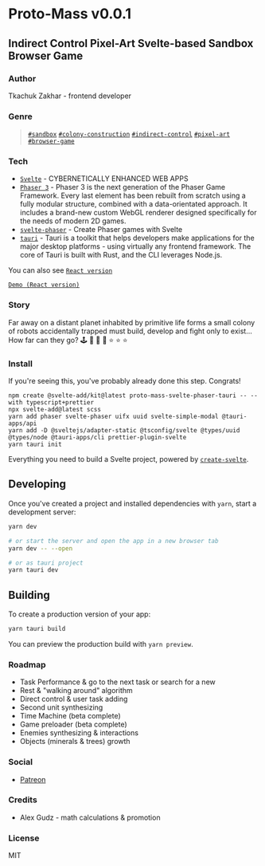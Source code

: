 # Proto-Mass v0.0.1

## Indirect Control Pixel-Art Svelte-based Sandbox Browser Game

### Author

Tkachuk Zakhar - frontend developer

### Genre

> [`#sandbox`](https://en.wikipedia.org/wiki/Sandbox_game) [`#colony-construction`](https://en.wikipedia.org/wiki/City-building_game)
> [`#indirect-control`](https://game-studies.fandom.com/wiki/Indirect_Control) [`#pixel-art`](https://en.wikipedia.org/wiki/Pixel_art) [`#browser-game`](https://en.wikipedia.org/wiki/Browser_game)

### Tech

-   [`Svelte`](https://svelte.dev/) - CYBERNETICALLY ENHANCED WEB APPS
-   [`Phaser 3`](https://phaser.io/phaser3) - Phaser 3 is the next generation of the Phaser Game Framework. Every last element has been rebuilt from scratch using a fully modular structure, combined with a data-orientated approach. It includes a brand-new custom WebGL renderer designed specifically for the needs of modern 2D games.
-   [`svelte-phaser`](https://svelte-phaser.com/) - Create Phaser games with Svelte
-   [`tauri`](https://tauri.studio/) - Tauri is a toolkit that helps developers make applications for the major desktop platforms - using virtually any frontend framework. The core of Tauri is built with Rust, and the CLI leverages Node.js.

You can also see [`React version`](https://github.com/imhul/proto-mass.git)

[`Demo (React version)`](https://github.com/imhul/proto-mass.git)

### Story

Far away on a distant planet inhabited by primitive life forms a small colony of robots accidentally trapped must build, develop and fight only to exist...
How far can they go? 🕹 🎲 🌌 🎰 ⭐ ⭐ ⭐

### Install

If you're seeing this, you've probably already done this step. Congrats!

```
npm create @svelte-add/kit@latest proto-mass-svelte-phaser-tauri -- --with typescript+prettier
npx svelte-add@latest scss
yarn add phaser svelte-phaser uifx uuid svelte-simple-modal @tauri-apps/api
yarn add -D @sveltejs/adapter-static @tsconfig/svelte @types/uuid @types/node @tauri-apps/cli prettier-plugin-svelte
yarn tauri init
```

Everything you need to build a Svelte project, powered by [`create-svelte`](https://github.com/sveltejs/kit/tree/main/packages/create-svelte).

## Developing

Once you've created a project and installed dependencies with `yarn`, start a development server:

```bash
yarn dev

# or start the server and open the app in a new browser tab
yarn dev -- --open

# or as tauri project
yarn tauri dev
```

## Building

To create a production version of your app:

```bash
yarn tauri build
```

You can preview the production build with `yarn preview`.

### Roadmap

-   Task Performance & go to the next task or search for a new
-   Rest & "walking around" algorithm
-   Direct control & user task adding
-   Second unit synthesizing
-   Time Machine (beta complete)
-   Game preloader (beta complete)
-   Enemies synthesizing & interactions
-   Objects (minerals & trees) growth

### Social

-   [Patreon](https://www.patreon.com/protomass?fan_landing=true)

### Credits

-   Alex Gudz - math calculations & promotion

### License

MIT
